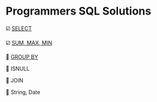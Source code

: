 # Programmers SQL Solutions

:ballot_box_with_check: [SELECT](https://github.com/LeeWooJung/Programmers/tree/main/SQL/SELECT)

:ballot_box_with_check: [SUM, MAX, MIN](https://github.com/LeeWooJung/Programmers/tree/main/SQL/SUM%2C%20MAX%2C%20MIN)

:black_square_button: [GROUP BY](https://github.com/LeeWooJung/Programmers/tree/main/SQL/GROUP%20BY)

:black_square_button: ISNULL

:black_square_button: JOIN

:black_square_button: String, Date